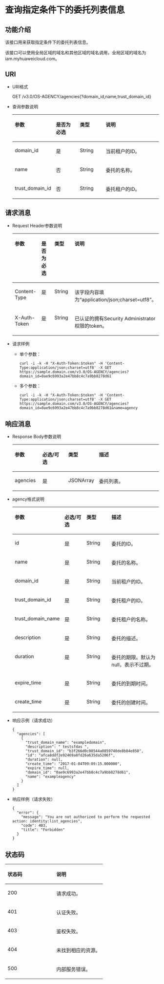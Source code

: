# 查询指定条件下的委托列表信息<a name="zh-cn_topic_0079467614"></a>

## 功能介绍<a name="s351a53087b624bf68c88f723526bd5d4"></a>

该接口用来获取指定条件下的委托列表信息。

该接口可以使用全局区域的域名和其他区域的域名调用，全局区域的域名为iam.myhuaweicloud.com。

## URI<a name="s08fde0a01f0a4ead8e8fc38549803afc"></a>

-   URI格式

    GET /v3.0/OS-AGENCY/agencies\{?domain\_id,name,trust\_domain\_id\}


-   查询参数说明

    <a name="tc955f64c43f647049fb9c0165b18cdc2"></a>
    <table><thead align="left"><tr id="r79b5dc33889447b7a605f44df82b31e8"><th class="cellrowborder" valign="top" width="18.360000000000003%" id="mcps1.1.5.1.1"><p id="a5cf140b235a143eab767f5bff8c9f08f"><a name="a5cf140b235a143eab767f5bff8c9f08f"></a><a name="a5cf140b235a143eab767f5bff8c9f08f"></a>参数</p>
    </th>
    <th class="cellrowborder" valign="top" width="18.48%" id="mcps1.1.5.1.2"><p id="a4b51552dc6024331908f59e52aededb1"><a name="a4b51552dc6024331908f59e52aededb1"></a><a name="a4b51552dc6024331908f59e52aededb1"></a>是否为必选</p>
    </th>
    <th class="cellrowborder" valign="top" width="18.86%" id="mcps1.1.5.1.3"><p id="a09624a05c0a041a48f058a0658b9cff2"><a name="a09624a05c0a041a48f058a0658b9cff2"></a><a name="a09624a05c0a041a48f058a0658b9cff2"></a>类型</p>
    </th>
    <th class="cellrowborder" valign="top" width="44.3%" id="mcps1.1.5.1.4"><p id="a9403c6c94f0449c18818099a34847fff"><a name="a9403c6c94f0449c18818099a34847fff"></a><a name="a9403c6c94f0449c18818099a34847fff"></a>说明</p>
    </th>
    </tr>
    </thead>
    <tbody><tr id="rb603c04755804200b8a9db46f374bfbe"><td class="cellrowborder" valign="top" width="18.360000000000003%" headers="mcps1.1.5.1.1 "><p id="a70ffef7b605940ceab2554ffa2e9c9e0"><a name="a70ffef7b605940ceab2554ffa2e9c9e0"></a><a name="a70ffef7b605940ceab2554ffa2e9c9e0"></a>domain_id</p>
    </td>
    <td class="cellrowborder" valign="top" width="18.48%" headers="mcps1.1.5.1.2 "><p id="a193d0d26deaf43b6b0783d496d91b15d"><a name="a193d0d26deaf43b6b0783d496d91b15d"></a><a name="a193d0d26deaf43b6b0783d496d91b15d"></a>是</p>
    </td>
    <td class="cellrowborder" valign="top" width="18.86%" headers="mcps1.1.5.1.3 "><p id="a4863d79620a24f2d8b953e5e6fe79902"><a name="a4863d79620a24f2d8b953e5e6fe79902"></a><a name="a4863d79620a24f2d8b953e5e6fe79902"></a>String</p>
    </td>
    <td class="cellrowborder" valign="top" width="44.3%" headers="mcps1.1.5.1.4 "><p id="acaf56792cac247aeb78c01f3d94681fd"><a name="acaf56792cac247aeb78c01f3d94681fd"></a><a name="acaf56792cac247aeb78c01f3d94681fd"></a>当前租户的ID。</p>
    </td>
    </tr>
    <tr id="ra0d821ace5f643878bec108d34734201"><td class="cellrowborder" valign="top" width="18.360000000000003%" headers="mcps1.1.5.1.1 "><p id="a1ca6e155158f459593999840eb90a1da"><a name="a1ca6e155158f459593999840eb90a1da"></a><a name="a1ca6e155158f459593999840eb90a1da"></a>name</p>
    </td>
    <td class="cellrowborder" valign="top" width="18.48%" headers="mcps1.1.5.1.2 "><p id="aa704c8457ad2413aaa8f8f704a57d9cb"><a name="aa704c8457ad2413aaa8f8f704a57d9cb"></a><a name="aa704c8457ad2413aaa8f8f704a57d9cb"></a>否</p>
    </td>
    <td class="cellrowborder" valign="top" width="18.86%" headers="mcps1.1.5.1.3 "><p id="a802ff17d536848c3a3626be288e81f2c"><a name="a802ff17d536848c3a3626be288e81f2c"></a><a name="a802ff17d536848c3a3626be288e81f2c"></a>String</p>
    </td>
    <td class="cellrowborder" valign="top" width="44.3%" headers="mcps1.1.5.1.4 "><p id="a98a47a8d92ec42209fed0c3a5dad302c"><a name="a98a47a8d92ec42209fed0c3a5dad302c"></a><a name="a98a47a8d92ec42209fed0c3a5dad302c"></a>委托的名称。</p>
    </td>
    </tr>
    <tr id="row157615348617"><td class="cellrowborder" valign="top" width="18.360000000000003%" headers="mcps1.1.5.1.1 "><p id="p10768174111612"><a name="p10768174111612"></a><a name="p10768174111612"></a>trust_domain_id</p>
    </td>
    <td class="cellrowborder" valign="top" width="18.48%" headers="mcps1.1.5.1.2 "><p id="p77684412612"><a name="p77684412612"></a><a name="p77684412612"></a>否</p>
    </td>
    <td class="cellrowborder" valign="top" width="18.86%" headers="mcps1.1.5.1.3 "><p id="p16768114115614"><a name="p16768114115614"></a><a name="p16768114115614"></a>String</p>
    </td>
    <td class="cellrowborder" valign="top" width="44.3%" headers="mcps1.1.5.1.4 "><p id="p167688411163"><a name="p167688411163"></a><a name="p167688411163"></a>委托租户的ID。</p>
    </td>
    </tr>
    </tbody>
    </table>


## 请求消息<a name="s7730776dd0be4258b07cfc8001cc82e3"></a>

-   Request Header参数说明

    <a name="t10f54517dbcc4a03831bbfa37e3e0f76"></a>
    <table><thead align="left"><tr id="r7b5c0cd2a702444a8b36935202710c14"><th class="cellrowborder" valign="top" width="18.698130186981302%" id="mcps1.1.5.1.1"><p id="a4f33c3460da84fffbe137fefbd621939"><a name="a4f33c3460da84fffbe137fefbd621939"></a><a name="a4f33c3460da84fffbe137fefbd621939"></a>参数</p>
    </th>
    <th class="cellrowborder" valign="top" width="18.188181181881813%" id="mcps1.1.5.1.2"><p id="ac771b1051939406a977f3d01269784e6"><a name="ac771b1051939406a977f3d01269784e6"></a><a name="ac771b1051939406a977f3d01269784e6"></a>是否为必选</p>
    </th>
    <th class="cellrowborder" valign="top" width="18.66813318668133%" id="mcps1.1.5.1.3"><p id="a7f14cc65c30d4d29a42772f0f05d699a"><a name="a7f14cc65c30d4d29a42772f0f05d699a"></a><a name="a7f14cc65c30d4d29a42772f0f05d699a"></a>类型</p>
    </th>
    <th class="cellrowborder" valign="top" width="44.44555544445555%" id="mcps1.1.5.1.4"><p id="aa6efa916a232459fa15ee2c3829955aa"><a name="aa6efa916a232459fa15ee2c3829955aa"></a><a name="aa6efa916a232459fa15ee2c3829955aa"></a>说明</p>
    </th>
    </tr>
    </thead>
    <tbody><tr id="r6847fe683769403d9f201b63f1a41a37"><td class="cellrowborder" valign="top" width="18.698130186981302%" headers="mcps1.1.5.1.1 "><p id="a20bd172006a745e48fc7d63cc8a6bb07"><a name="a20bd172006a745e48fc7d63cc8a6bb07"></a><a name="a20bd172006a745e48fc7d63cc8a6bb07"></a>Content-Type</p>
    </td>
    <td class="cellrowborder" valign="top" width="18.188181181881813%" headers="mcps1.1.5.1.2 "><p id="a3e14fea6edfc4e5189724017a30c5b20"><a name="a3e14fea6edfc4e5189724017a30c5b20"></a><a name="a3e14fea6edfc4e5189724017a30c5b20"></a>是</p>
    </td>
    <td class="cellrowborder" valign="top" width="18.66813318668133%" headers="mcps1.1.5.1.3 "><p id="a52e5b54be9144f0eb25f763df7a4ab53"><a name="a52e5b54be9144f0eb25f763df7a4ab53"></a><a name="a52e5b54be9144f0eb25f763df7a4ab53"></a>String</p>
    </td>
    <td class="cellrowborder" valign="top" width="44.44555544445555%" headers="mcps1.1.5.1.4 "><p id="a1b153a1e9dab46439d82ac79b23ea22e"><a name="a1b153a1e9dab46439d82ac79b23ea22e"></a><a name="a1b153a1e9dab46439d82ac79b23ea22e"></a>该字段内容填为<span class="parmvalue" id="parmvalue1823317483242"><a name="parmvalue1823317483242"></a><a name="parmvalue1823317483242"></a>“application/json;charset=utf8”</span>。</p>
    </td>
    </tr>
    <tr id="r6216c12734e742aa931ef342eb45a7e7"><td class="cellrowborder" valign="top" width="18.698130186981302%" headers="mcps1.1.5.1.1 "><p id="afd66d1ddd49a4892a90a05ad1b71d542"><a name="afd66d1ddd49a4892a90a05ad1b71d542"></a><a name="afd66d1ddd49a4892a90a05ad1b71d542"></a>X-Auth-Token</p>
    </td>
    <td class="cellrowborder" valign="top" width="18.188181181881813%" headers="mcps1.1.5.1.2 "><p id="af6f2e0365f964329b0beff328366d677"><a name="af6f2e0365f964329b0beff328366d677"></a><a name="af6f2e0365f964329b0beff328366d677"></a>是</p>
    </td>
    <td class="cellrowborder" valign="top" width="18.66813318668133%" headers="mcps1.1.5.1.3 "><p id="a086767e16f914d81a4c0ee48994cee87"><a name="a086767e16f914d81a4c0ee48994cee87"></a><a name="a086767e16f914d81a4c0ee48994cee87"></a>String</p>
    </td>
    <td class="cellrowborder" valign="top" width="44.44555544445555%" headers="mcps1.1.5.1.4 "><p id="p57174477113315"><a name="p57174477113315"></a><a name="p57174477113315"></a>已认证的拥有Security Administrator权限的token。</p>
    </td>
    </tr>
    </tbody>
    </table>


-   请求样例
    -   单个参数：

        ```
        curl -i -k -H "X-Auth-Token:$token" -H 'Content-Type:application/json;charset=utf8' -X GET https://sample.domain.com/v3.0/OS-AGENCY/agencies?domain_id=0ae9c6993a2e47bb8c4c7a9bb8278d61
        ```

    -   多个参数：

        ```
        curl -i -k -H "X-Auth-Token:$token" -H 'Content-Type:application/json;charset=utf8' -X GET https://sample.domain.com/v3.0/OS-AGENCY/agencies?domain_id=0ae9c6993a2e47bb8c4c7a9bb8278d61&name=agency
        ```



## 响应消息<a name="s198ef18fb06f4e758c416b93700e996d"></a>

-   Response Body参数说明

    <a name="t25fa11869fcc4bbe930214e8b3a352a8"></a>
    <table><thead align="left"><tr id="r607717c6cad24f3085d946d96e8706f6"><th class="cellrowborder" valign="top" width="18.891889188918892%" id="mcps1.1.5.1.1"><p id="a60b8a28cb4a14f4d957e11fbb5ed3491"><a name="a60b8a28cb4a14f4d957e11fbb5ed3491"></a><a name="a60b8a28cb4a14f4d957e11fbb5ed3491"></a>参数</p>
    </th>
    <th class="cellrowborder" valign="top" width="18.13181318131813%" id="mcps1.1.5.1.2"><p id="a18979c4eb8f144c889953807a71fe2c0"><a name="a18979c4eb8f144c889953807a71fe2c0"></a><a name="a18979c4eb8f144c889953807a71fe2c0"></a>必选/可选</p>
    </th>
    <th class="cellrowborder" valign="top" width="18.93189318931893%" id="mcps1.1.5.1.3"><p id="aac65acd7fc7b4c96933b30be7d73b987"><a name="aac65acd7fc7b4c96933b30be7d73b987"></a><a name="aac65acd7fc7b4c96933b30be7d73b987"></a>类型</p>
    </th>
    <th class="cellrowborder" valign="top" width="44.04440444044405%" id="mcps1.1.5.1.4"><p id="ae0490d31122747f29843f4295fab3147"><a name="ae0490d31122747f29843f4295fab3147"></a><a name="ae0490d31122747f29843f4295fab3147"></a>描述</p>
    </th>
    </tr>
    </thead>
    <tbody><tr id="rae278792d71a4337b1b3ebb9d3cee2d8"><td class="cellrowborder" valign="top" width="18.891889188918892%" headers="mcps1.1.5.1.1 "><p id="ac8b2e0e1384f4dfc8cdea40e1b2992d5"><a name="ac8b2e0e1384f4dfc8cdea40e1b2992d5"></a><a name="ac8b2e0e1384f4dfc8cdea40e1b2992d5"></a>agencies</p>
    </td>
    <td class="cellrowborder" valign="top" width="18.13181318131813%" headers="mcps1.1.5.1.2 "><p id="a3f02f98df8b4493c810f2017e8d18dd0"><a name="a3f02f98df8b4493c810f2017e8d18dd0"></a><a name="a3f02f98df8b4493c810f2017e8d18dd0"></a>是</p>
    </td>
    <td class="cellrowborder" valign="top" width="18.93189318931893%" headers="mcps1.1.5.1.3 "><p id="a20eedf6a66c144868d14c84c17b47526"><a name="a20eedf6a66c144868d14c84c17b47526"></a><a name="a20eedf6a66c144868d14c84c17b47526"></a>JSONArray</p>
    </td>
    <td class="cellrowborder" valign="top" width="44.04440444044405%" headers="mcps1.1.5.1.4 "><p id="adba154707b0049a19d9f6c70c5ff6936"><a name="adba154707b0049a19d9f6c70c5ff6936"></a><a name="adba154707b0049a19d9f6c70c5ff6936"></a>委托列表。</p>
    </td>
    </tr>
    </tbody>
    </table>

-   agency格式说明

    <a name="ta8ec7733f3e249568598f092b2720528"></a>
    <table><thead align="left"><tr id="redb2511c03314e6688cf6683d2c25de8"><th class="cellrowborder" valign="top" width="19.16%" id="mcps1.1.5.1.1"><p id="a9a1c101100ac49d8b01b6fff33850669"><a name="a9a1c101100ac49d8b01b6fff33850669"></a><a name="a9a1c101100ac49d8b01b6fff33850669"></a>参数</p>
    </th>
    <th class="cellrowborder" valign="top" width="18.13%" id="mcps1.1.5.1.2"><p id="a1346a92b22174e5686a156f2fb7d36f1"><a name="a1346a92b22174e5686a156f2fb7d36f1"></a><a name="a1346a92b22174e5686a156f2fb7d36f1"></a>必选/可选</p>
    </th>
    <th class="cellrowborder" valign="top" width="18.93%" id="mcps1.1.5.1.3"><p id="a70c10262fdca44c8b6330a1ea18cd1b4"><a name="a70c10262fdca44c8b6330a1ea18cd1b4"></a><a name="a70c10262fdca44c8b6330a1ea18cd1b4"></a>类型</p>
    </th>
    <th class="cellrowborder" valign="top" width="43.78%" id="mcps1.1.5.1.4"><p id="a6897c47449a749889693a4715dc29b50"><a name="a6897c47449a749889693a4715dc29b50"></a><a name="a6897c47449a749889693a4715dc29b50"></a>描述</p>
    </th>
    </tr>
    </thead>
    <tbody><tr id="r110078ccf9074b61964145e1ab6b4641"><td class="cellrowborder" valign="top" width="19.16%" headers="mcps1.1.5.1.1 "><p id="a63c3299b0ce34c21b2a46a56bdb3a264"><a name="a63c3299b0ce34c21b2a46a56bdb3a264"></a><a name="a63c3299b0ce34c21b2a46a56bdb3a264"></a>id</p>
    </td>
    <td class="cellrowborder" valign="top" width="18.13%" headers="mcps1.1.5.1.2 "><p id="aacfeadabeffa4782b3659e6653070707"><a name="aacfeadabeffa4782b3659e6653070707"></a><a name="aacfeadabeffa4782b3659e6653070707"></a>是</p>
    </td>
    <td class="cellrowborder" valign="top" width="18.93%" headers="mcps1.1.5.1.3 "><p id="ae17a21f3468e4ff9a3ef45623af3c959"><a name="ae17a21f3468e4ff9a3ef45623af3c959"></a><a name="ae17a21f3468e4ff9a3ef45623af3c959"></a>String</p>
    </td>
    <td class="cellrowborder" valign="top" width="43.78%" headers="mcps1.1.5.1.4 "><p id="a25157631aeb2483381bbdc786cf25894"><a name="a25157631aeb2483381bbdc786cf25894"></a><a name="a25157631aeb2483381bbdc786cf25894"></a>委托的ID。</p>
    </td>
    </tr>
    <tr id="r9313bd23c4384e42a2f8807a693ec666"><td class="cellrowborder" valign="top" width="19.16%" headers="mcps1.1.5.1.1 "><p id="a66df6c7fe64e46c9b330d702d2bb4eae"><a name="a66df6c7fe64e46c9b330d702d2bb4eae"></a><a name="a66df6c7fe64e46c9b330d702d2bb4eae"></a>name</p>
    </td>
    <td class="cellrowborder" valign="top" width="18.13%" headers="mcps1.1.5.1.2 "><p id="abb3b9446d1964dcba392ac04363918f2"><a name="abb3b9446d1964dcba392ac04363918f2"></a><a name="abb3b9446d1964dcba392ac04363918f2"></a>是</p>
    </td>
    <td class="cellrowborder" valign="top" width="18.93%" headers="mcps1.1.5.1.3 "><p id="a7d8a46dfe96143ee965795296322d053"><a name="a7d8a46dfe96143ee965795296322d053"></a><a name="a7d8a46dfe96143ee965795296322d053"></a>String</p>
    </td>
    <td class="cellrowborder" valign="top" width="43.78%" headers="mcps1.1.5.1.4 "><p id="adf0ce3fd3ecd4eb2a1847aebaa0eccc1"><a name="adf0ce3fd3ecd4eb2a1847aebaa0eccc1"></a><a name="adf0ce3fd3ecd4eb2a1847aebaa0eccc1"></a>委托的名称。</p>
    </td>
    </tr>
    <tr id="r691ce2d2be9b4f0d9b446bae0c47d44a"><td class="cellrowborder" valign="top" width="19.16%" headers="mcps1.1.5.1.1 "><p id="zh-cn_topic_0059029098_p27845782253"><a name="zh-cn_topic_0059029098_p27845782253"></a><a name="zh-cn_topic_0059029098_p27845782253"></a>domain_id</p>
    </td>
    <td class="cellrowborder" valign="top" width="18.13%" headers="mcps1.1.5.1.2 "><p id="aaccfb0ccad5f45838c408cf9bfdd15f4"><a name="aaccfb0ccad5f45838c408cf9bfdd15f4"></a><a name="aaccfb0ccad5f45838c408cf9bfdd15f4"></a>是</p>
    </td>
    <td class="cellrowborder" valign="top" width="18.93%" headers="mcps1.1.5.1.3 "><p id="a807774074d544fd0859de28bcf268291"><a name="a807774074d544fd0859de28bcf268291"></a><a name="a807774074d544fd0859de28bcf268291"></a>String</p>
    </td>
    <td class="cellrowborder" valign="top" width="43.78%" headers="mcps1.1.5.1.4 "><p id="ae2406e3e6f744fac9745bedcff50f650"><a name="ae2406e3e6f744fac9745bedcff50f650"></a><a name="ae2406e3e6f744fac9745bedcff50f650"></a>当前租户的ID。</p>
    </td>
    </tr>
    <tr id="r325a9bff4b994a34b57507d4be78beb8"><td class="cellrowborder" valign="top" width="19.16%" headers="mcps1.1.5.1.1 "><p id="ad3629c12f37d4d9592921c14bc84cf6a"><a name="ad3629c12f37d4d9592921c14bc84cf6a"></a><a name="ad3629c12f37d4d9592921c14bc84cf6a"></a>trust_domain_id</p>
    </td>
    <td class="cellrowborder" valign="top" width="18.13%" headers="mcps1.1.5.1.2 "><p id="a2b4c52c03e994fdebfb89d893d4783c1"><a name="a2b4c52c03e994fdebfb89d893d4783c1"></a><a name="a2b4c52c03e994fdebfb89d893d4783c1"></a>是</p>
    </td>
    <td class="cellrowborder" valign="top" width="18.93%" headers="mcps1.1.5.1.3 "><p id="a0f101baff64e42f2b2f4e7992cf53e11"><a name="a0f101baff64e42f2b2f4e7992cf53e11"></a><a name="a0f101baff64e42f2b2f4e7992cf53e11"></a>String</p>
    </td>
    <td class="cellrowborder" valign="top" width="43.78%" headers="mcps1.1.5.1.4 "><p id="afd114fc907224d158f657dbde21b7cc7"><a name="afd114fc907224d158f657dbde21b7cc7"></a><a name="afd114fc907224d158f657dbde21b7cc7"></a>委托租户的ID。</p>
    </td>
    </tr>
    <tr id="r80e0a5d33f4042f380f5dc2508e86d33"><td class="cellrowborder" valign="top" width="19.16%" headers="mcps1.1.5.1.1 "><p id="a11f4b492e6e54a35b90f5fa822632c68"><a name="a11f4b492e6e54a35b90f5fa822632c68"></a><a name="a11f4b492e6e54a35b90f5fa822632c68"></a>trust_domain_name</p>
    </td>
    <td class="cellrowborder" valign="top" width="18.13%" headers="mcps1.1.5.1.2 "><p id="a2e4ea74a231e40a79a3d85832c48c2f7"><a name="a2e4ea74a231e40a79a3d85832c48c2f7"></a><a name="a2e4ea74a231e40a79a3d85832c48c2f7"></a>是</p>
    </td>
    <td class="cellrowborder" valign="top" width="18.93%" headers="mcps1.1.5.1.3 "><p id="ae068b7139057460cb86f4b8558642212"><a name="ae068b7139057460cb86f4b8558642212"></a><a name="ae068b7139057460cb86f4b8558642212"></a>String</p>
    </td>
    <td class="cellrowborder" valign="top" width="43.78%" headers="mcps1.1.5.1.4 "><p id="a885ded2f854540519e8453ab8c140d13"><a name="a885ded2f854540519e8453ab8c140d13"></a><a name="a885ded2f854540519e8453ab8c140d13"></a>委托租户的名称。</p>
    </td>
    </tr>
    <tr id="rfff3a67faefa4a4d90ccc4d55117e826"><td class="cellrowborder" valign="top" width="19.16%" headers="mcps1.1.5.1.1 "><p id="a3d83a6e80abe424bb89c81a56a345db9"><a name="a3d83a6e80abe424bb89c81a56a345db9"></a><a name="a3d83a6e80abe424bb89c81a56a345db9"></a>description</p>
    </td>
    <td class="cellrowborder" valign="top" width="18.13%" headers="mcps1.1.5.1.2 "><p id="a551138aae7ee4ffc8e5b18e8817ad4a3"><a name="a551138aae7ee4ffc8e5b18e8817ad4a3"></a><a name="a551138aae7ee4ffc8e5b18e8817ad4a3"></a>是</p>
    </td>
    <td class="cellrowborder" valign="top" width="18.93%" headers="mcps1.1.5.1.3 "><p id="a193994eeb3d54231a63b3f00f9c54356"><a name="a193994eeb3d54231a63b3f00f9c54356"></a><a name="a193994eeb3d54231a63b3f00f9c54356"></a>String</p>
    </td>
    <td class="cellrowborder" valign="top" width="43.78%" headers="mcps1.1.5.1.4 "><p id="a9898e931b68c425e925bbc45b62cabaa"><a name="a9898e931b68c425e925bbc45b62cabaa"></a><a name="a9898e931b68c425e925bbc45b62cabaa"></a>委托的描述。</p>
    </td>
    </tr>
    <tr id="r2bcc39d4ccd44d5f960103b0078650dd"><td class="cellrowborder" valign="top" width="19.16%" headers="mcps1.1.5.1.1 "><p id="a331f9511108649f099fca4b621d2e652"><a name="a331f9511108649f099fca4b621d2e652"></a><a name="a331f9511108649f099fca4b621d2e652"></a>duration</p>
    </td>
    <td class="cellrowborder" valign="top" width="18.13%" headers="mcps1.1.5.1.2 "><p id="a849d9919d2e24ccbb99e7c2540d9e6b8"><a name="a849d9919d2e24ccbb99e7c2540d9e6b8"></a><a name="a849d9919d2e24ccbb99e7c2540d9e6b8"></a>是</p>
    </td>
    <td class="cellrowborder" valign="top" width="18.93%" headers="mcps1.1.5.1.3 "><p id="a6e474dedf75c47aaa89707390041df4d"><a name="a6e474dedf75c47aaa89707390041df4d"></a><a name="a6e474dedf75c47aaa89707390041df4d"></a>String</p>
    </td>
    <td class="cellrowborder" valign="top" width="43.78%" headers="mcps1.1.5.1.4 "><p id="zh-cn_topic_0059029098_p332264614915"><a name="zh-cn_topic_0059029098_p332264614915"></a><a name="zh-cn_topic_0059029098_p332264614915"></a>委托的期限。默认为null，表示不过期。</p>
    </td>
    </tr>
    <tr id="r47accea11d2a4656b5f59f9a91d4d0e4"><td class="cellrowborder" valign="top" width="19.16%" headers="mcps1.1.5.1.1 "><p id="a7952ac6cef1748f9b602370442dac4e6"><a name="a7952ac6cef1748f9b602370442dac4e6"></a><a name="a7952ac6cef1748f9b602370442dac4e6"></a>expire_time</p>
    </td>
    <td class="cellrowborder" valign="top" width="18.13%" headers="mcps1.1.5.1.2 "><p id="acde65e73e5884215896fb0dfbacfd4d8"><a name="acde65e73e5884215896fb0dfbacfd4d8"></a><a name="acde65e73e5884215896fb0dfbacfd4d8"></a>是</p>
    </td>
    <td class="cellrowborder" valign="top" width="18.93%" headers="mcps1.1.5.1.3 "><p id="a233710e9c7a74a359805e3a792fe50eb"><a name="a233710e9c7a74a359805e3a792fe50eb"></a><a name="a233710e9c7a74a359805e3a792fe50eb"></a>String</p>
    </td>
    <td class="cellrowborder" valign="top" width="43.78%" headers="mcps1.1.5.1.4 "><p id="adc40a6e0b8434d50ac019a190bccf712"><a name="adc40a6e0b8434d50ac019a190bccf712"></a><a name="adc40a6e0b8434d50ac019a190bccf712"></a>委托的到期时间。</p>
    </td>
    </tr>
    <tr id="r4da6881b747348288637c6c1d8ec00e2"><td class="cellrowborder" valign="top" width="19.16%" headers="mcps1.1.5.1.1 "><p id="a7ec8cdeeb85a480c8cab8dd98d89e0e8"><a name="a7ec8cdeeb85a480c8cab8dd98d89e0e8"></a><a name="a7ec8cdeeb85a480c8cab8dd98d89e0e8"></a>create_time</p>
    </td>
    <td class="cellrowborder" valign="top" width="18.13%" headers="mcps1.1.5.1.2 "><p id="a01610d2c42324f74afab101741bd4377"><a name="a01610d2c42324f74afab101741bd4377"></a><a name="a01610d2c42324f74afab101741bd4377"></a>是</p>
    </td>
    <td class="cellrowborder" valign="top" width="18.93%" headers="mcps1.1.5.1.3 "><p id="a04aed5dc54a746b4846d2044e0854bb8"><a name="a04aed5dc54a746b4846d2044e0854bb8"></a><a name="a04aed5dc54a746b4846d2044e0854bb8"></a>String</p>
    </td>
    <td class="cellrowborder" valign="top" width="43.78%" headers="mcps1.1.5.1.4 "><p id="a411673306f3d4621999f7fbd460d5612"><a name="a411673306f3d4621999f7fbd460d5612"></a><a name="a411673306f3d4621999f7fbd460d5612"></a>委托的创建时间。</p>
    </td>
    </tr>
    </tbody>
    </table>


-   响应示例（请求成功）

    ```
    {
      "agencies": [
        {
          "trust_domain_name": "exampledomain",
          "description": " testsfdas ",
          "trust_domain_id": "b3f266d0c08544a0859740de8b84e850",
          "id": "afca8ddf2e92469a8fd26a635da5206f",
          "duration": null,
          "create_time": "2017-01-04T09:09:15.000000",
          "expire_time": null,
          "domain_id": "0ae9c6993a2e47bb8c4c7a9bb8278d61",
          "name": "exampleagency"
        }
      ]
    }
    ```


-   响应样例（请求失败）

    ```
    {
      "error": {
        "message": "You are not authorized to perform the requested action: identity:list_agencies",
        "code": 403,
        "title": "Forbidden"
      }
    }
    ```


## 状态码<a name="s5265144bfc06480cb5006e53b414094b"></a>

<a name="t10316128f6d1479d8eb3c20842d6cb05"></a>
<table><thead align="left"><tr id="r41c0a862739b4129a1e7477f0148c7e2"><th class="cellrowborder" valign="top" width="50%" id="mcps1.1.3.1.1"><p id="a2d85218ca7f644028b00cf625ce46cec"><a name="a2d85218ca7f644028b00cf625ce46cec"></a><a name="a2d85218ca7f644028b00cf625ce46cec"></a>状态码</p>
</th>
<th class="cellrowborder" valign="top" width="50%" id="mcps1.1.3.1.2"><p id="ae7d197d8cff948488553163ca813095d"><a name="ae7d197d8cff948488553163ca813095d"></a><a name="ae7d197d8cff948488553163ca813095d"></a>说明</p>
</th>
</tr>
</thead>
<tbody><tr id="r41ba72042c6a484cbf3b90b8aa4c7f60"><td class="cellrowborder" valign="top" width="50%" headers="mcps1.1.3.1.1 "><p id="ac3b0732dbcb44954bd7c67a20b9752ed"><a name="ac3b0732dbcb44954bd7c67a20b9752ed"></a><a name="ac3b0732dbcb44954bd7c67a20b9752ed"></a>200</p>
</td>
<td class="cellrowborder" valign="top" width="50%" headers="mcps1.1.3.1.2 "><p id="ac4b9041eb5c746518c888bc5653d3e5b"><a name="ac4b9041eb5c746518c888bc5653d3e5b"></a><a name="ac4b9041eb5c746518c888bc5653d3e5b"></a>请求成功。</p>
</td>
</tr>
<tr id="r4a7c11abcd714755aa9c7b10ead1e3bc"><td class="cellrowborder" valign="top" width="50%" headers="mcps1.1.3.1.1 "><p id="a4cab802f9df940daaba760aa19116435"><a name="a4cab802f9df940daaba760aa19116435"></a><a name="a4cab802f9df940daaba760aa19116435"></a>401</p>
</td>
<td class="cellrowborder" valign="top" width="50%" headers="mcps1.1.3.1.2 "><p id="aa922b46662de42e28dbe8b28f954c12c"><a name="aa922b46662de42e28dbe8b28f954c12c"></a><a name="aa922b46662de42e28dbe8b28f954c12c"></a>认证失败。</p>
</td>
</tr>
<tr id="r5637e9b3de70452f8811b285d3ee63f6"><td class="cellrowborder" valign="top" width="50%" headers="mcps1.1.3.1.1 "><p id="a6153873f5cb54b94bc6f6ca0ef4c98ae"><a name="a6153873f5cb54b94bc6f6ca0ef4c98ae"></a><a name="a6153873f5cb54b94bc6f6ca0ef4c98ae"></a>403</p>
</td>
<td class="cellrowborder" valign="top" width="50%" headers="mcps1.1.3.1.2 "><p id="a5b992477df8a4cbba92d8c4bd8e5b355"><a name="a5b992477df8a4cbba92d8c4bd8e5b355"></a><a name="a5b992477df8a4cbba92d8c4bd8e5b355"></a>鉴权失败。</p>
</td>
</tr>
<tr id="row166461220388"><td class="cellrowborder" valign="top" width="50%" headers="mcps1.1.3.1.1 "><p id="p206471620982"><a name="p206471620982"></a><a name="p206471620982"></a>404</p>
</td>
<td class="cellrowborder" valign="top" width="50%" headers="mcps1.1.3.1.2 "><p id="p564720201881"><a name="p564720201881"></a><a name="p564720201881"></a>未找到相应的资源。</p>
</td>
</tr>
<tr id="r10c22aac01bf4282914d5c6811a28c0f"><td class="cellrowborder" valign="top" width="50%" headers="mcps1.1.3.1.1 "><p id="a5e6bd16dc1fb412ebf7aaa4b1dfc20eb"><a name="a5e6bd16dc1fb412ebf7aaa4b1dfc20eb"></a><a name="a5e6bd16dc1fb412ebf7aaa4b1dfc20eb"></a>500</p>
</td>
<td class="cellrowborder" valign="top" width="50%" headers="mcps1.1.3.1.2 "><p id="a9efd6c5584d642b49f94fd416155ecca"><a name="a9efd6c5584d642b49f94fd416155ecca"></a><a name="a9efd6c5584d642b49f94fd416155ecca"></a>内部服务错误。</p>
</td>
</tr>
</tbody>
</table>

